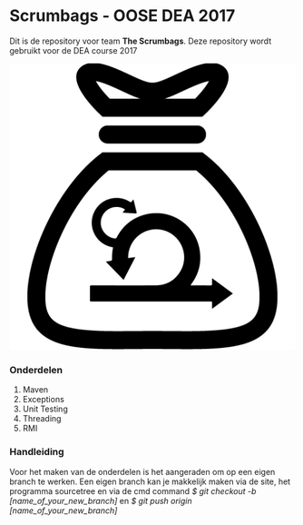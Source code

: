 # Scrumbags - OOSE DEA 2017
Dit is de repository voor team **The Scrumbags**. Deze repository wordt gebruikt voor de DEA course 2017

![alt-text](https://github.com/Koen967/Scrumbags/blob/master/scrumbag_icon.png "Logo")

### Onderdelen
1. Maven
2. Exceptions
3. Unit Testing
4. Threading
5. RMI

### Handleiding
Voor het maken van de onderdelen is het aangeraden om op een eigen branch te werken. Een eigen branch kan je makkelijk maken via de site, het programma sourcetree en via de cmd command *$ git checkout -b [name_of_your_new_branch]* en *$ git push origin [name_of_your_new_branch]*
